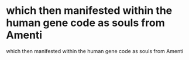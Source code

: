 # which then manifested within the human gene code as souls from Amenti

which then manifested within the human gene code as souls from Amenti